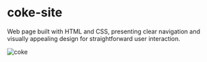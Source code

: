 # coke-site

 Web page built with HTML and CSS, presenting clear navigation and visually appealing design for straightforward user interaction.

![coke](https://github.com/anillodhi22/coke-site/assets/141266805/cc8140ee-b94d-4154-986a-741b6604efbd)
